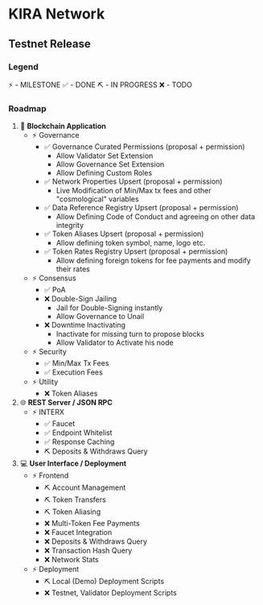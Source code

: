 # KIRA Network
## Testnet Release 


### Legend

:zap: - MILESTONE
:white_check_mark: - DONE
:pick: - IN PROGRESS
:x: - TODO


### Roadmap

1. :link: **Blockchain Application**
   * :zap: Governance
     * :white_check_mark: Governance Curated Permissions (proposal + permission)
       * Allow Validator Set Extension
       * Allow Governance Set Extension
       * Allow Defining Custom Roles
     * :white_check_mark: Network Properties Upsert (proposal + permission)
       * Live Modification of Min/Max tx fees and other "cosmological" variables
     * :white_check_mark: Data Reference Registry Upsert (proposal + permission)
       * Allow Defining Code of Conduct and agreeing on other data integrity
     * :white_check_mark: Token Aliases Upsert (proposal + permission)
       * Allow defining token symbol, name, logo etc. 
     * :white_check_mark: Token Rates Registry Upsert (proposal + permission)
       * Allow defining foreign tokens for fee payments and modify their rates
   * :zap: Consensus
     * :white_check_mark: PoA
     * :x: Double-Sign Jailing
       * Jail for Double-Signing instantly
       * Allow Governance to Unail
     * :x: Downtime Inactivating
       * Inactivate for missing turn to propose blocks
       * Allow Validator to Activate his node
   * :zap: Security
     * :white_check_mark: Min/Max Tx Fees
     * :white_check_mark: Execution Fees
   * :zap: Utility
     * :x: Token Aliases
2. :globe_with_meridians: **REST Server / JSON RPC**
   * :zap: INTERX
     * :white_check_mark: Faucet
     * :white_check_mark: Endpoint Whitelist
     * :white_check_mark: Response Caching
     * :pick: Deposits & Withdraws Query
3. :computer: **User Interface / Deployment**  
   * :zap: Frontend
     * :pick: Account Management
     * :pick: Token Transfers 
     * :pick: Token Aliasing
     * :x: Multi-Token Fee Payments
     * :x: Faucet Integration
     * :x: Deposits & Withdraws Query
     * :x: Transaction Hash Query
     * :x: Network Stats
   * :zap: Deployment
     * :pick: Local (Demo) Deployment Scripts
     * :x: Testnet, Validator Deployment Scripts
